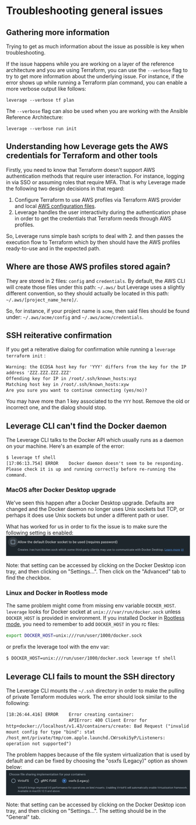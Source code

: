# Troubleshooting general issues

## Gathering more information
Trying to get as much information about the issue as possible is key when troubleshooting.

If the issue happens while you are working on a layer of the reference architecture and you are using Terraform, you can use the `--verbose` flag to try to get more information about the underlying issue.
For instance, if the error shows up while running a Terraform plan command, you can enable a more verbose output like follows:
```
leverage --verbose tf plan
```

The `--verbose` flag can also be used when you are working with the Ansible Reference Architecture:
```
leverage --verbose run init
```

## Understanding how Leverage gets the AWS credentials for Terraform and other tools
Firstly, you need to know that Terraform doesn't support AWS authentication methods that require user interaction. For instance, logging in via SSO or assuming roles that require MFA. That is why Leverage made the following two design decisions in that regard:

1. Configure Terraform to use AWS profiles via Terraform AWS provider and local [AWS configuration files](https://docs.aws.amazon.com/cli/latest/userguide/cli-configure-files.html).
2. Leverage handles the user interactivity during the authentication phase in order to get the credentials that Terraform needs through AWS profiles.

So, Leverage runs simple bash scripts to deal with 2. and then passes the execution flow to Terraform which by then should have the AWS profiles ready-to-use and in the expected path.

## Where are those AWS profiles stored again?
They are stored in 2 files: `config` and `credentials`.
By default, the AWS CLI will create those files under this path: `~/.aws/` but Leverage uses a slightly different convention, so they should actually be located in this path: `~/.aws/[project_name_here]/`.

So, for instance, if your project name is `acme`, then said files should be found under: `~/.aws/acme/config` and `~/.aws/acme/credentials`.

## SSH reiterative confirmation

If you get a reiterative dialog for confirmation while running a `leverage terraform init` :
```
Warning: the ECDSA host key for 'YYY' differs from the key for the IP address 'ZZZ.ZZZ.ZZZ.ZZZ'
Offending key for IP in /root/.ssh/known_hosts:xyz
Matching host key in /root/.ssh/known_hosts:xyw
Are you sure you want to continue connecting (yes/no)?
```
You may have more than 1 key associated to the `YYY` host. Remove the old or incorrect one, and the dialog should stop.

## Leverage CLI can't find the Docker daemon

The Leverage CLI talks to the Docker API which usually runs as a daemon on your machine. Here's an example of the error:
```
$ leverage tf shell
[17:06:13.754] ERROR    Docker daemon doesn't seem to be responding. Please check it is up and running correctly before re-running the command.
```

### MacOS after Docker Desktop upgrade

We've seen this happen after a Docker Desktop upgrade. Defaults are changed and the Docker daemon no longer uses Unix sockets but TCP, or perhaps it does use Unix sockets but under a different path or user.

What has worked for us in order to fix the issue is to make sure the following setting is enabled:
![docket-daemon-not-responding](/assets/images/screenshots/leverage-docket-desktop-daemon-issue.png "Docker daemon not responding")

Note: that setting can be accessed by clicking on the Docker Desktop icon tray, and then clicking on "Settings...". Then click on the "Advanced" tab to find the checkbox.

### Linux and Docker in Rootless mode

The same problem might come from missing env variable `DOCKER_HOST`. `leverage` looks for Docker socket at `unix:///var/run/docker.sock` unless `DOCKER_HOST` is provided in environment. If you installed Docker in [Rootless mode](https://docs.docker.com/engine/security/rootless/), you need to remember to add `DOCKER_HOST` in you rc files:
```bash
export DOCKER_HOST=unix:///run/user/1000/docker.sock
```
or prefix the leverage tool with the env var:
```bash
$ DOCKER_HOST=unix:///run/user/1000/docker.sock leverage tf shell
```

## Leverage CLI fails to mount the SSH directory

The Leverage CLI mounts the `~/.ssh` directory in order to make the pulling of private Terraform modules work. The error should look similar to the following:
```
[18:26:44.416] ERROR    Error creating container:
                        APIError: 400 Client Error for http+docker://localhost/v1.43/containers/create: Bad Request ("invalid mount config for type "bind": stat /host_mnt/private/tmp/com.apple.launchd.CWrsoki5yP/Listeners: operation not supported")
```

The problem happes because of the file system virtualization that is used by default and can be fixed by choosing the "osxfs (Legacy)" option as shown below:
![docket-daemon-not-responding](/assets/images/screenshots/leverage-docket-desktop-file-system.png "Docker daemon not responding")

Note: that setting can be accessed by clicking on the Docker Desktop icon tray, and then clicking on "Settings...". The setting should be in the "General" tab.

